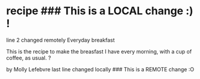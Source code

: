 # recipe ### This is a LOCAL change :) !
line 2 changed remotely Everyday breakfast

This is the recipe to make the breasfast I have every morning, with a cup of coffee, as usual. ?

by Molly Lefebvre
last line changed locally ### This is a REMOTE change :O
